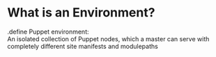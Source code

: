 <!SLIDE>
# What is an Environment?
.define Puppet environment:<br/>
An isolated collection of Puppet nodes, which a master can serve with completely different site manifests and modulepaths
